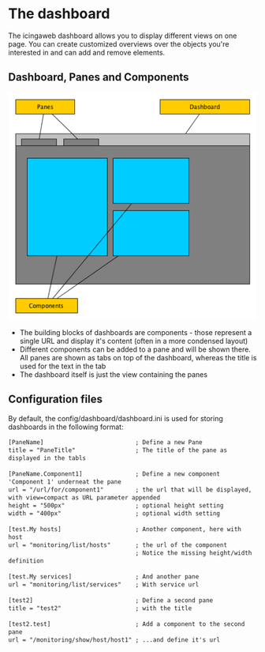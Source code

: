 # The dashboard

The icingaweb dashboard allows you to display different views on one page. You can create customized overviews over
the objects you're interested in and can add and remove elements.

## Dashboard, Panes and Components

![Dashboard structure][dashboards1]

* The building blocks of dashboards are components - those represent a single URL and display it's content (often in
  a more condensed layout)
* Different components can be added to a pane and will be shown there. All panes are shown as tabs on top of the dashboard,
  whereas the title is used for the text in the tab
* The dashboard itself is just the view containing the panes


## Configuration files

By default, the config/dashboard/dashboard.ini is used for storing dashboards in the following format:

    [PaneName]                          ; Define a new Pane
    title = "PaneTitle"                 ; The title of the pane as displayed in the tabls

    [PaneName.Component1]               ; Define a new component 'Component 1' underneat the pane
    url = "/url/for/component1"         ; the url that will be displayed, with view=compact as URL parameter appended
    height = "500px"                    ; optional height setting
    width = "400px"                     ; optional width setting

    [test.My hosts]                     ; Another component, here with host
    url = "monitoring/list/hosts"       ; the url of the component
                                        ; Notice the missing height/width definition

    [test.My services]                  ; And another pane
    url = "monitoring/list/services"    ; With service url

    [test2]                             ; Define a second pane
    title = "test2"                     ; with the title

    [test2.test]                        ; Add a component to the second pane
    url = "/monitoring/show/host/host1" ; ...and define it's url


[dashboards1]: res/Dashboard.png